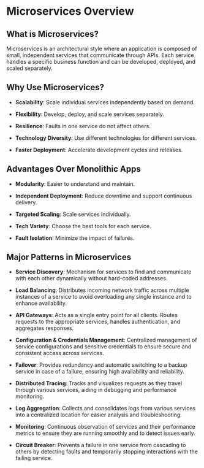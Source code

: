 # Microservices Overview

## What is Microservices?

Microservices is an architectural style where an application is composed of small, independent services that communicate through APIs. Each service handles a specific business function and can be developed, deployed, and scaled separately.

## Why Use Microservices?

- **Scalability**: Scale individual services independently based on demand.
 
- **Flexibility**: Develop, deploy, and scale services separately.
 
- **Resilience**: Faults in one service do not affect others.
  
- **Technology Diversity**: Use different technologies for different services.
  
- **Faster Deployment**: Accelerate development cycles and releases.

## Advantages Over Monolithic Apps

- **Modularity**: Easier to understand and maintain.
 
- **Independent Deployment**: Reduce downtime and support continuous delivery.
  
- **Targeted Scaling**: Scale services individually.
  
- **Tech Variety**: Choose the best tools for each service.
 
- **Fault Isolation**: Minimize the impact of failures.

## Major Patterns in Microservices

- **Service Discovery**: Mechanism for services to find and communicate with each other dynamically without hard-coded addresses.

- **Load Balancing**: Distributes incoming network traffic across multiple instances of a service to avoid overloading any single instance and to enhance availability.

- **API Gateways**: Acts as a single entry point for all clients. Routes requests to the appropriate services, handles authentication, and aggregates responses.

- **Configuration & Credentials Management**: Centralized management of service configurations and sensitive credentials to ensure secure and consistent access across services.

- **Failover**: Provides redundancy and automatic switching to a backup service in case of a failure, ensuring high availability and reliability.

- **Distributed Tracing**: Tracks and visualizes requests as they travel through various services, aiding in debugging and performance monitoring.

- **Log Aggregation**: Collects and consolidates logs from various services into a centralized location for easier analysis and troubleshooting.

- **Monitoring**: Continuous observation of services and their performance metrics to ensure they are running smoothly and to detect issues early.

- **Circuit Breaker**: Prevents a failure in one service from cascading to others by detecting faults and temporarily stopping interactions with the failing service.
  

